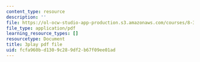 ```yaml
---
content_type: resource
description: ''
file: https://ol-ocw-studio-app-production.s3.amazonaws.com/courses/8-333-statistical-mechanics-i-statistical-mechanics-of-particles-fall-2013/fcfa960bd1309c289df2b67f09ee01ad_6gMgNriK1Nk.pdf
file_type: application/pdf
learning_resource_types: []
resourcetype: Document
title: 3play pdf file
uid: fcfa960b-d130-9c28-9df2-b67f09ee01ad
---
```

